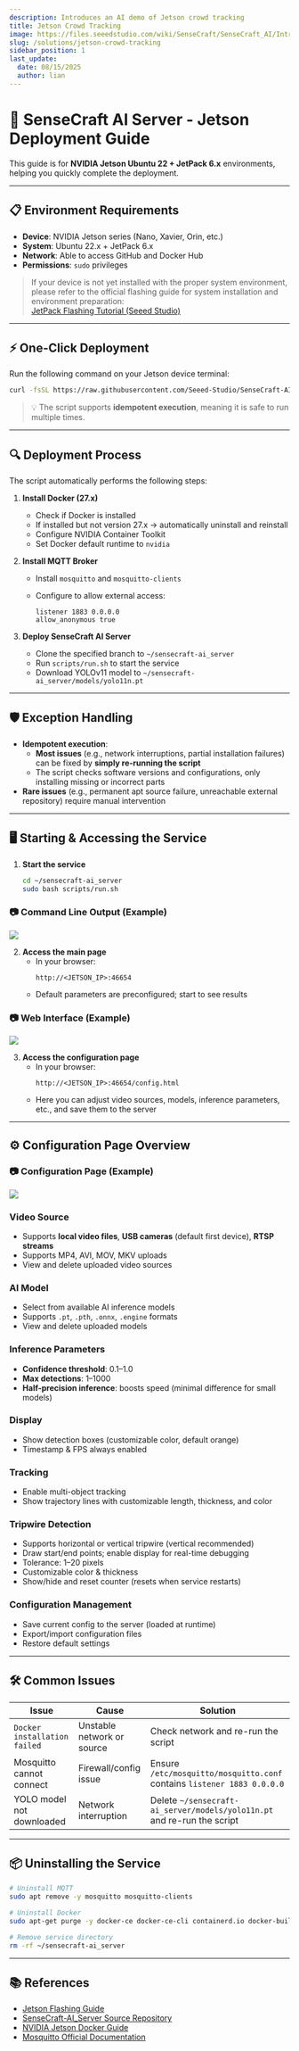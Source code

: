```yaml
---
description: Introduces an AI demo of Jetson crowd tracking
title: Jetson Crowd Tracking
image: https://files.seeedstudio.com/wiki/SenseCraft/SenseCraft_AI/Intro_image_title.webp
slug: /solutions/jetson-crowd-tracking
sidebar_position: 1
last_update:
  date: 08/15/2025
  author: lian
---
```


# 🚀 SenseCraft AI Server - Jetson Deployment Guide

This guide is for **NVIDIA Jetson Ubuntu 22 + JetPack 6.x** environments, helping you quickly complete the deployment.

---

## 📋 Environment Requirements

- **Device**: NVIDIA Jetson series (Nano, Xavier, Orin, etc.)
- **System**: Ubuntu 22.x + JetPack 6.x
- **Network**: Able to access GitHub and Docker Hub
- **Permissions**: `sudo` privileges

> If your device is not yet installed with the proper system environment, please refer to the official flashing guide for system installation and environment preparation:  
> [JetPack Flashing Tutorial (Seeed Studio)](https://wiki.seeedstudio.com/flash/jetpack_to_selected_product/)

---

## ⚡ One-Click Deployment

Run the following command on your Jetson device terminal:

```bash
curl -fsSL https://raw.githubusercontent.com/Seeed-Studio/SenseCraft-AI_Server/refs/heads/jetson/scripts/install.sh | bash
```

> 💡 The script supports **idempotent execution**, meaning it is safe to run multiple times.

---

## 🔍 Deployment Process

The script automatically performs the following steps:

1. **Install Docker (27.x)**  
   - Check if Docker is installed  
   - If installed but not version 27.x → automatically uninstall and reinstall  
   - Configure NVIDIA Container Toolkit  
   - Set Docker default runtime to `nvidia`

2. **Install MQTT Broker**  
   - Install `mosquitto` and `mosquitto-clients`  
   - Configure to allow external access:  

     ```
     listener 1883 0.0.0.0
     allow_anonymous true
     ```

3. **Deploy SenseCraft AI Server**  
   - Clone the specified branch to `~/sensecraft-ai_server`  
   - Run `scripts/run.sh` to start the service  
   - Download YOLOv11 model to `~/sensecraft-ai_server/models/yolo11n.pt`

---

## 🛡 Exception Handling

- **Idempotent execution**:  
  - **Most issues** (e.g., network interruptions, partial installation failures) can be fixed by **simply re-running the script**  
  - The script checks software versions and configurations, only installing missing or incorrect parts  
- **Rare issues** (e.g., permanent apt source failure, unreachable external repository) require manual intervention

---

## 🖥 Starting & Accessing the Service

1. **Start the service**  
   ```bash
   cd ~/sensecraft-ai_server
   sudo bash scripts/run.sh
   ```
### 📷 Command Line Output (Example)
<div style={{textAlign:'center'}}><img src="https://files.seeedstudio.com/wiki/solution/crowd_tracking/Command%20Line%20Output%20%28Example%29.png"/></div>

2. **Access the main page**  
   - In your browser:  
     ```
     http://<JETSON_IP>:46654
     ```
   - Default parameters are preconfigured; start to see results

### 📷 Web Interface (Example)
<div style={{textAlign:'center'}}><img src="https://files.seeedstudio.com/wiki/solution/crowd_tracking/Web%20Interface%20%28Example%29.png"/></div>

3. **Access the configuration page**  
   - In your browser:  
     ```
     http://<JETSON_IP>:46654/config.html
     ```
   - Here you can adjust video sources, models, inference parameters, etc., and save them to the server

---

## ⚙ Configuration Page Overview
### 📷 Configuration Page (Example)
<div style={{textAlign:'center'}}><img src="https://files.seeedstudio.com/wiki/solution/crowd_tracking/Configuration%20Page%20%28Example%29.png"/></div>

### Video Source
- Supports **local video files**, **USB cameras** (default first device), **RTSP streams**
- Supports MP4, AVI, MOV, MKV uploads
- View and delete uploaded video sources

### AI Model
- Select from available AI inference models
- Supports `.pt`, `.pth`, `.onnx`, `.engine` formats
- View and delete uploaded models

### Inference Parameters
- **Confidence threshold**: 0.1–1.0
- **Max detections**: 1–1000
- **Half-precision inference**: boosts speed (minimal difference for small models)

### Display
- Show detection boxes (customizable color, default orange)
- Timestamp & FPS always enabled

### Tracking
- Enable multi-object tracking
- Show trajectory lines with customizable length, thickness, and color

### Tripwire Detection
- Supports horizontal or vertical tripwire (vertical recommended)
- Draw start/end points; enable display for real-time debugging
- Tolerance: 1–20 pixels
- Customizable color & thickness
- Show/hide and reset counter (resets when service restarts)

### Configuration Management
- Save current config to the server (loaded at runtime)
- Export/import configuration files
- Restore default settings

---

## 🛠 Common Issues

| Issue                        | Cause                      | Solution                                                              |
| ---------------------------- | -------------------------- | --------------------------------------------------------------------- |
| `Docker installation failed` | Unstable network or source | Check network and re-run the script                                   |
| Mosquitto cannot connect     | Firewall/config issue      | Ensure `/etc/mosquitto/mosquitto.conf` contains `listener 1883 0.0.0.0` |
| YOLO model not downloaded    | Network interruption       | Delete `~/sensecraft-ai_server/models/yolo11n.pt` and re-run the script |

---

## 📦 Uninstalling the Service

```bash
# Uninstall MQTT
sudo apt remove -y mosquitto mosquitto-clients

# Uninstall Docker
sudo apt-get purge -y docker-ce docker-ce-cli containerd.io docker-buildx-plugin docker-compose-plugin docker-ce-rootless-extras

# Remove service directory
rm -rf ~/sensecraft-ai_server
```

---

## 📚 References

- [Jetson Flashing Guide](https://wiki.seeedstudio.com/flash/jetpack_to_selected_product/)
- [SenseCraft-AI\_Server Source Repository](https://github.com/Seeed-Studio/SenseCraft-AI_Server/tree/jetson)
- [NVIDIA Jetson Docker Guide](https://www.jetson-ai-lab.com/tips_ssd-docker.html)
- [Mosquitto Official Documentation](https://mosquitto.org/man/mosquitto-conf-5.html)
